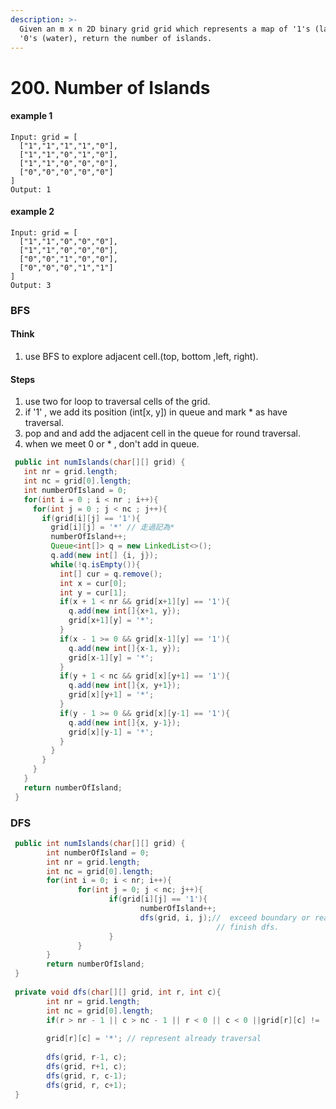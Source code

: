 ```yaml
---
description: >-
  Given an m x n 2D binary grid grid which represents a map of '1's (land) and
  '0's (water), return the number of islands.
---
```


# 200. Number of Islands

#### example 1

```text
Input: grid = [
  ["1","1","1","1","0"],
  ["1","1","0","1","0"],
  ["1","1","0","0","0"],
  ["0","0","0","0","0"]
]
Output: 1
```

#### example 2

```text
Input: grid = [
  ["1","1","0","0","0"],
  ["1","1","0","0","0"],
  ["0","0","1","0","0"],
  ["0","0","0","1","1"]
]
Output: 3
```

### BFS

#### Think

1. use BFS to explore adjacent cell.\(top, bottom ,left, right\).

#### Steps

1. use two for loop to traversal cells of the grid.
2. if '1' , we add its position \(int\[x, y\]\) in queue and mark \* as have traversal.
3. pop and and add the adjacent cell in the queue for  round traversal.
4. when we meet 0 or \* , don't add in queue.

```java
 public int numIslands(char[][] grid) {
   int nr = grid.length;
   int nc = grid[0].length;
   int numberOfIsland = 0;
   for(int i = 0 ; i < nr ; i++){
     for(int j = 0 ; j < nc ; j++){
       if(grid[i][j] == '1'){
         grid[i][j] = '*' // 走過記為*
         numberOfIsland++;
         Queue<int[]> q = new LinkedList<>();
         q.add(new int[] {i, j});
         while(!q.isEmpty()){
           int[] cur = q.remove();
           int x = cur[0];
           int y = cur[1];
           if(x + 1 < nr && grid[x+1][y] == '1'){
             q.add(new int[]{x+1, y});
             grid[x+1][y] = '*';
           }
           if(x - 1 >= 0 && grid[x-1][y] == '1'){
             q.add(new int[]{x-1, y});
             grid[x-1][y] = '*';
           }
           if(y + 1 < nc && grid[x][y+1] == '1'){
             q.add(new int[]{x, y+1});
             grid[x][y+1] = '*';
           }
           if(y - 1 >= 0 && grid[x][y-1] == '1'){
             q.add(new int[]{x, y-1});
             grid[x][y-1] = '*';
           }
         }
       }
     }
   }
   return numberOfIsland;
 }
```

### DFS

```java
 public int numIslands(char[][] grid) {
        int numberOfIsland = 0;
        int nr = grid.length;
        int nc = grid[0].length;
        for(int i = 0; i < nr; i++){
               for(int j = 0; j < nc; j++){
                      if(grid[i][j] == '1'){
                             numberOfIsland++;
                             dfs(grid, i, j);//  exceed boundary or reach non '1'cell ,
                                              // finish dfs.
                      }
               }
        }
        return numberOfIsland;
 }
 
 private void dfs(char[][] grid, int r, int c){
        int nr = grid.length;
        int nc = grid[0].length;
        if(r > nr - 1 || c > nc - 1 || r < 0 || c < 0 ||grid[r][c] != '1') return;
        
        grid[r][c] = '*'; // represent already traversal
        
        dfs(grid, r-1, c);
        dfs(grid, r+1, c);
        dfs(grid, r, c-1);
        dfs(grid, r, c+1);
 }
```


